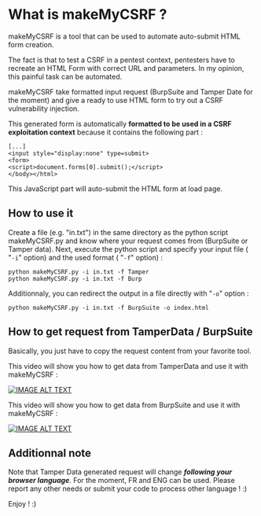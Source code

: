 # What is makeMyCSRF ? 
makeMyCSRF is a tool that can be used to automate auto-submit HTML form creation.

The fact is that to test a CSRF in a pentest context, pentesters have to recreate an HTML Form with correct URL and parameters. In my opinion, this painful task can be automated.

makeMyCSRF take formatted input request (BurpSuite and Tamper Date for the moment) and give a ready to use HTML form to try out a CSRF vulnerability injection.

This generated form is automatically **formatted to be used in a CSRF exploitation context** because it contains the following part :
```
[...]
<input style="display:none" type=submit>
<form>
<script>document.forms[0].submit();</script>
</body></html>
```

This JavaScript part will auto-submit the HTML form at load page.

## How to use it

Create a file (e.g. "in.txt") in the same directory as the python script makeMyCSRF.py and know where your request comes from (BurpSuite or Tamper data). Next, execute the python script and specify your input file  ( "`-i`" option) and the used format ( "`-f`" option) : 
```
python makeMyCSRF.py -i in.txt -f Tamper
python makeMyCSRF.py -i in.txt -f Burp
```

Additionnaly, you can redirect the output in a file directly with "`-o`" option : 
```
python makeMyCSRF.py -i in.txt -f BurpSuite -o index.html
```
## How to get request from TamperData / BurpSuite

Basically, you just have to copy the request content from your favorite tool.

This video will show you how to get data from TamperData and use it with makeMyCSRF :

[![IMAGE ALT TEXT](http://img.youtube.com/vi/iRAc5slRGio/3.jpg)](https://www.youtube.com/watch?v=iRAc5slRGio "How to use makeMyCSRF with TamperData ")


This video will show you how to get data from BurpSuite and use it with makeMyCSRF :

[![IMAGE ALT TEXT](http://img.youtube.com/vi/FywHxX72u8Y/3.jpg)](https://youtu.be/FywHxX72u8Y "How to use makeMyCSRF with BurpSuite ")

## Additionnal note
Note that Tamper Data generated request will change ***following your browser language***. For the moment, FR and ENG can be used. Please report any other needs or submit your code to process other language ! :)

Enjoy ! :)
